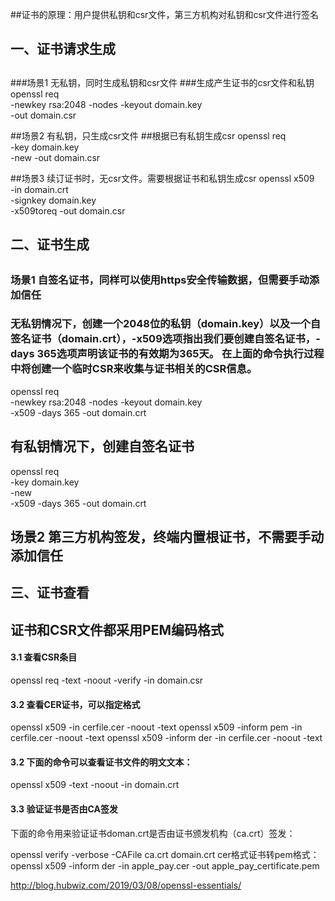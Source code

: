##证书的原理：用户提供私钥和csr文件，第三方机构对私钥和csr文件进行签名

##
## 一、证书请求生成
##
###场景1 无私钥，同时生成私钥和csr文件
###生成产生证书的csr文件和私钥
openssl req \
       -newkey rsa:2048 -nodes -keyout domain.key \
       -out domain.csr

##场景2 有私钥，只生成csr文件
##根据已有私钥生成csr
openssl req \
        -key domain.key \
        -new -out domain.csr

##场景3 续订证书时，无csr文件。需要根据证书和私钥生成csr
openssl x509 \
       -in domain.crt \
       -signkey domain.key \
       -x509toreq -out domain.csr


##
## 二、证书生成
##

### 场景1 自签名证书，同样可以使用https安全传输数据，但需要手动添加信任
### 无私钥情况下，创建一个2048位的私钥（domain.key）以及一个自签名证书（domain.crt），-x509选项指出我们要创建自签名证书，-days 365选项声明该证书的有效期为365天。 在上面的命令执行过程中将创建一个临时CSR来收集与证书相关的CSR信息。
openssl req \
       -newkey rsa:2048 -nodes -keyout domain.key \
       -x509 -days 365 -out domain.crt

## 有私钥情况下，创建自签名证书
openssl req \
       -key domain.key \
       -new \
       -x509 -days 365 -out domain.crt

## 场景2 第三方机构签发，终端内置根证书，不需要手动添加信任


##
## 三、证书查看 
## 证书和CSR文件都采用PEM编码格式
#### 3.1 查看CSR条目
openssl req -text -noout -verify -in domain.csr

#### 3.2 查看CER证书，可以指定格式
openssl x509 -in cerfile.cer -noout -text
openssl x509 -inform pem -in cerfile.cer -noout -text
openssl x509 -inform der -in cerfile.cer -noout -text
#### 3.2 下面的命令可以查看证书文件的明文文本：
openssl x509 -text -noout -in domain.crt
#### 3.3 验证证书是否由CA签发
下面的命令用来验证证书doman.crt是否由证书颁发机构（ca.crt）签发：

openssl verify -verbose -CAFile ca.crt domain.crt
cer格式证书转pem格式：
openssl x509 -inform der -in apple_pay.cer -out apple_pay_certificate.pem


http://blog.hubwiz.com/2019/03/08/openssl-essentials/




